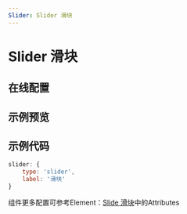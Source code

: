 ```yaml
---
Slider: Slider 滑块
---
```

# Slider 滑块

## 在线配置
<ClientOnly>
<ams-config name="slider" type="field"/>
</ClientOnly>

## 示例预览
<ClientOnly>
<demo-list :type="'slider'"></demo-list>
</ClientOnly>

## 示例代码
```js
slider: {
    type: 'slider',
    label: '滑块'
}
```

组件更多配置可参考Element：[Slide 滑块](http://element-cn.eleme.io/#/zh-CN/component/slide)中的Attributes